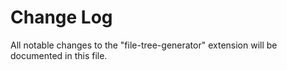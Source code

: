 # Change Log
All notable changes to the "file-tree-generator" extension will be documented in this file.

